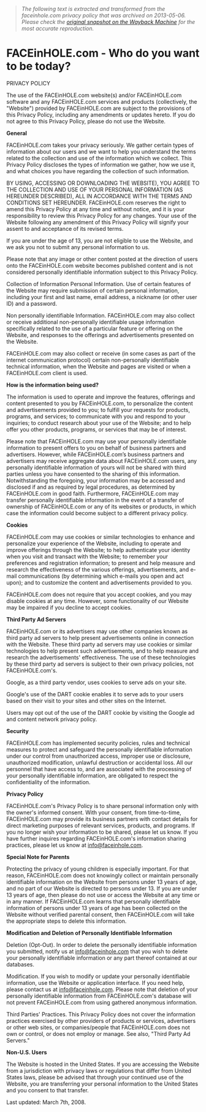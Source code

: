 > *The following text is extracted and transformed from the faceinhole.com privacy policy that was archived on 2013-05-06. Please check the [original snapshot on the Wayback Machine](https://web.archive.org/web/20130506222558id_/http%3A//www.faceinhole.com/us/privacy) for the most accurate reproduction.*

# FACEinHOLE.com - Who do you want to be today?

PRIVACY POLICY 

The use of the FACEinHOLE.com website(s) and/or FACEinHOLE.com software and any FACEinHOLE.com services and products (collectively, the "Website") provided by FACEinHOLE.com are subject to the provisions of this Privacy Policy, including any amendments or updates hereto. If you do not agree to this Privacy Policy, please do not use the Website.

**General**

FACEinHOLE.com takes your privacy seriously. We gather certain types of information about our users and we want to help you understand the terms related to the collection and use of the information which we collect. This Privacy Policy discloses the types of information we gather, how we use it, and what choices you have regarding the collection of such information.

BY USING, ACCESSING OR DOWNLOADING THE WEBSITE), YOU AGREE TO THE COLLECTION AND USE OF YOUR PERSONAL INFORMATION (AS HEREUNDER DESCRIBED), ALL IN ACCORDANCE WITH THE TERMS AND CONDITIONS SET HEREUNDER. FACEinHOLE.com reserves the right to amend this Privacy Policy at any time and without notice, and it is your responsibility to review this Privacy Policy for any changes. Your use of the Website following any amendment of this Privacy Policy will signify your assent to and acceptance of its revised terms.

If you are under the age of 13, you are not eligible to use the Website, and we ask you not to submit any personal information to us. 

Please note that any image or other content posted at the direction of users onto the FACEinHOLE.com website becomes published content and is not considered personally identifiable information subject to this Privacy Policy. 

Collection of Information Personal Information. Use of certain features of the Website may require submission of certain personal information, including your first and last name, email address, a nickname (or other user ID) and a password. 

Non personally identifiable Information. FACEinHOLE.com may also collect or receive additional non-personally identifiable usage information specifically related to the use of a particular feature or offering on the Website, and responses to the offerings and advertisements presented on the Website. 

FACEinHOLE.com may also collect or receive (in some cases as part of the internet communication protocol) certain non-personally identifiable technical information, when the Website and pages are visited or when a FACEinHOLE.com client is used. 

**How is the information being used?**

The information is used to operate and improve the features, offerings and content presented to you by FACEinHOLE.com, to personalize the content and advertisements provided to you; to fulfill your requests for products, programs, and services; to communicate with you and respond to your inquiries; to conduct research about your use of the Website; and to help offer you other products, programs, or services that may be of interest.

Please note that FACEinHOLE.com may use your personally identifiable information to present offers to you on behalf of business partners and advertisers. However, while FACEinHOLE.com’s business partners and advertisers may receive aggregate data about FACEinHOLE.com users, any personally identifiable information of yours will not be shared with third parties unless you have consented to the sharing of this information. Notwithstanding the foregoing, your information may be accessed and disclosed if and as required by legal procedures, as determined by FACEinHOLE.com in good faith. Furthermore, FACEinHOLE.com may transfer personally identifiable information in the event of a transfer of ownership of FACEinHOLE.com or any of its websites or products, in which case the information could become subject to a different privacy policy. 

**Cookies**

FACEinHOLE.com may use cookies or similar technologies to enhance and personalize your experience of the Website, including to operate and improve offerings through the Website; to help authenticate your identity when you visit and transact with the Website; to remember your preferences and registration information; to present and help measure and research the effectiveness of the various offerings, advertisements, and e-mail communications (by determining which e-mails you open and act upon); and to customize the content and advertisements provided to you.

FACEinHOLE.com does not require that you accept cookies, and you may disable cookies at any time. However, some functionality of our Website may be impaired if you decline to accept cookies. 

**Third Party Ad Servers**

FACEinHOLE.com or its advertisers may use other companies known as third party ad servers to help present advertisements online in connection with the Website. These third party ad servers may use cookies or similar technologies to help present such advertisements, and to help measure and research the advertisements' effectiveness. The use of these technologies by these third party ad servers is subject to their own privacy policies, not FACEinHOLE.com's. 

Google, as a third party vendor, uses cookies to serve ads on your site.

Google's use of the DART cookie enables it to serve ads to your users based on their visit to your sites and other sites on the Internet.

Users may opt out of the use of the DART cookie by visiting the Google ad and content network privacy policy. 

**Security**

FACEinHOLE.com has implemented security policies, rules and technical measures to protect and safeguard the personally identifiable information under our control from unauthorized access, improper use or disclosure, unauthorized modification, unlawful destruction or accidental loss. All our personnel that have access to, and are associated with the processing of your personally identifiable information, are obligated to respect the confidentiality of the information.

**Privacy Policy**

FACEinHOLE.com's Privacy Policy is to share personal information only with the owner's informed consent. With your consent, from time-to-time, FACEinHOLE.com may provide its business partners with contact details for direct marketing purposes of relevant services, products, and programs. If you no longer wish your information to be shared, please let us know. If you have further inquires regarding FACEinHOLE.com's information sharing practices, please let us know at info@faceinhole.com.

**Special Note for Parents**

Protecting the privacy of young children is especially important. For that reason, FACEinHOLE.com does not knowingly collect or maintain personally identifiable information on the Website from persons under 13 years of age, and no part of our Website is directed to persons under 13. If you are under 13 years of age, then please do not use or access the Website at any time or in any manner. If FACEinHOLE.com learns that personally identifiable information of persons under 13 years of age has been collected on the Website without verified parental consent, then FACEinHOLE.com will take the appropriate steps to delete this information. 

**Modification and Deletion of Personally Identifiable Information**

Deletion (Opt-Out). In order to delete the personally identifiable information you submitted, notify us at info@faceinhole.com that you wish to delete your personally identifiable information or any part thereof contained at our databases.

Modification. If you wish to modify or update your personally identifiable information, use the Website or application interface. If you need help, please contact us at info@faceinhole.com. Please note that deletion of your personally identifiable information from FACEinHOLE.com's database will not prevent FACEinHOLE.com from using gathered anonymous information. 

Third Parties' Practices. This Privacy Policy does not cover the information practices exercised by other providers of products or services, advertisers or other web sites, or companies/people that FACEinHOLE.com does not own or control, or does not employ or manage. See also, "Third Party Ad Servers." 

**Non-U.S. Users**

The Website is hosted in the United States. If you are accessing the Website from a jurisdiction with privacy laws or regulations that differ from United States laws, please be advised that through your continued use of the Website, you are transferring your personal information to the United States and you consent to that transfer. 

Last updated: March 7th, 2008. 
